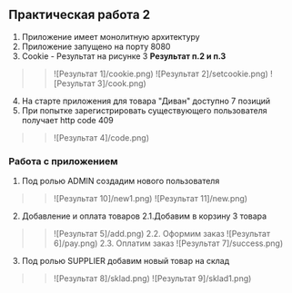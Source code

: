 ## Практическая работа 2
1. Приложение имеет монолитную архитектуру
2. Приложение запущено на порту 8080
3. Cookie - Результат на рисунке 3
**Результат п.2 и п.3**
>>![Результат 1]/cookie.png)
>>![Результат 2]/setcookie.png)
>>![Результат 3]/cook.png)

4. На старте приложения для товара "Диван" доступно 7 позиций
5. При попытке зарегистрировать существующего пользователя получает http code 409
>>![Результат 4]/code.png)


### Работа с приложением
1. Под ролью ADMIN создадим нового пользователя
>>![Результат 10]/new1.png)
>>![Результат 11]/new.png)

2. Добавление и оплата товаров
2.1.Добавим в корзину 3 товара
>>![Результат 5]/add.png)
2.2. Оформим заказ
>>![Результат 6]/pay.png)
2.3. Оплатим заказ
>>![Результат 7]/success.png)

3. Под ролью SUPPLIER добавим новый товар на склад
>>![Результат 8]/sklad.png)
>>![Результат 9]/sklad1.png)